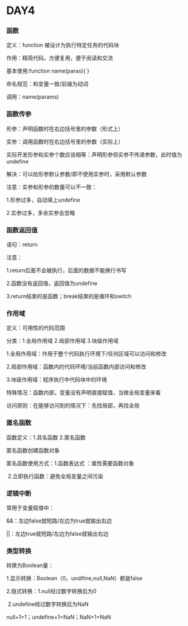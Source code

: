 # DAY4

### **函数**

定义：function 被设计为执行特定任务的代码块

作用：精简代码，方便复用，便于阅读和交流

基本使用:function  name(paras){  }

命名规范：和变量一致/前缀为动词

调用：name(params)



### **函数传参**

形参：声明函数时在右边括号里的参数（形式上）

实参：调用函数时在右边括号里的参数（实际上）

实际开发形参和实参个数应该相等：声明形参但实参不传递参数，此时值为undefine

解决：可以给形参默认参数/即不使用实参时，采用默认参数

注意：实参和形参的数量可以不一致：

1.形参过多，自动填上undefine

 2.实参过多，多余实参会忽略



### **函数返回值**

语句：return

注意：

1.return后面不会被执行，后面的数据不能换行书写

2.函数没有返回值，返回值为undefine

3.return结束的是函数；break结束的是循环和switch



### **作用域**

定义：可用性的代码范围

分类：1.全局作用域 2.局部作用域 3.块级作用域

1.全局作用域：作用于整个代码执行环境下/任何区域可以访问和修改

2.局部作用域：函数内的代码环境/当前函数内部访问和修改

3.块级作用域：程序执行中代码块中的环境

特殊情况：函数内部，变量没有声明直接赋值，当做全局变量来看

访问原则：在能够访问到的情况下：先找局部，再找全局



### **匿名函数**

函数定义：1.具名函数 2.匿名函数

匿名函数创建函数对象

匿名函数使用方式：1.函数表达式 ：属性需要函数对象

​				     2.立即执行函数：避免全局变量之间污染



### **逻辑中断**

常用于变量赋值中：

&&：左边false就短路/左边为true就输出右边

||：左边true就短路/左边为false就输出右边



### **类型转换**

转换为Boolean量：

1.显示转换：Boolean（0，undifine,null,NaN）都是false

2.隐式转换：1.null经过数字转换后为0

​			2.undefine经过数字转换后为NaN

null+1=1；undefine+1=NaN；NaN+1=NaN